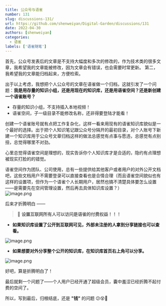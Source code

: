 ```yaml
---
title: 公众号与语雀
number: 131
slug: discussions-131/
url: https://github.com/shenweiyan/Digital-Garden/discussions/131
date: 2022-04-30
authors: [shenweiyan]
categories: 
  - 语雀
labels: ['语雀随笔']
---
```


首先，公众号发表后的文章是不支持大幅度和多次的修改的，作为技术类的很多文章，我希望我的文章能被修改，因为文章会有错误，也会需要时常更新。
第二，我希望我的文章能归档起来，方便检索。

<!-- more -->

出于以上考虑，我想把个人公众号的文章在语雀做一个归档，这就引发了一个问题：**我是用存量的知识小组，还是用现在的知识库，还是用语雀空间？还是新创建一个语雀账号？**

- 存量的知识小组，不支持插入本地视频！
- 语雀空间，子一级目录不能修改名称，还非得要登陆才能看！

创建一个语雀账号就有点把工作复杂化，这样一看来用现有的语雀知识库貌似是一个最好的选择。出于把个人知识笔记跟公众号分隔开的最初目录，对个人账号下新建一个知识库用于公众号文章归档这样的做法总感觉有点事与愿违，总感觉有点别扭，总觉得哪里不对劲。

心里总觉得语雀空间是理想的，现实告诉你个人知识库才是合适的，隐约有点理想被现实打脸的的错觉。

语雀空间作为团队、公司使用，总有一些提供给其他客户或者用户的对外公开文档吧，这些文档用户不需要登录可以直接查看也是合情合理（而且语雀空间貌似也有这样的设置项，但作为一个语雀个人长期用户，居然也搞不清楚具体要怎么设置——是需要先在空间管理设置，然后再去具体知识库设置？）      
![image.png](https://shub.weiyan.tech/yuque/elog-notebook-img/Fg81kwjFQPZtTH99Zbs8ijEDSC0Z.png)      


后来才折腾明白 ——

> 📢 **设置互联网所有人可以访问是语雀的付费权益！！！**

- **如果知识库设置了公开到互联网可见，外部未注册的人拿到分享链接也可以查看。**

![image.png](https://shub.weiyan.tech/yuque/elog-notebook-img/FgQ3IDgJa7cM_syRZFeARKfk7cL6.png)

- **如果想要对外分享整个公开的知识库，在知识库首页右上角可以分享。**

![image.png](https://shub.weiyan.tech/yuque/elog-notebook-img/FnhHk0d2S6NZyot0h5JS1suvVDa7.png)      


好吧，算是折腾明白了！

最后就剩一个问题了——个人用户已经开通了超级会员，囊中羞涩已经折腾不起付费的空间了。

所以，写到最后，归根结底，还是 **"钱"** 的问题 😕😵🤑

<script src="https://giscus.app/client.js"
	data-repo="shenweiyan/Digital-Garden"
	data-repo-id="R_kgDOKgxWlg"
	data-mapping="number"
	data-term="131"
	data-reactions-enabled="1"
	data-emit-metadata="0"
	data-input-position="bottom"
	data-theme="light"
	data-lang="zh-CN"
	crossorigin="anonymous"
	async>
</script>
